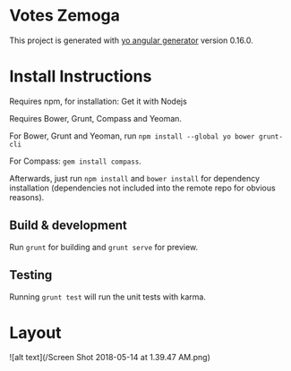 # Votes Zemoga

This project is generated with [yo angular generator](https://github.com/yeoman/generator-angular)
version 0.16.0.

# Install Instructions
Requires npm, for installation: Get it with Nodejs

Requires Bower, Grunt, Compass and Yeoman.

For Bower, Grunt and Yeoman, run `npm install --global yo bower grunt-cli`

For Compass: `gem install compass`.

Afterwards, just run `npm install` and `bower install` for dependency installation (dependencies not included into the remote repo for obvious reasons).


## Build & development

Run `grunt` for building and `grunt serve` for preview.

## Testing

Running `grunt test` will run the unit tests with karma.


# Layout

![alt text](/Screen Shot 2018-05-14 at 1.39.47 AM.png)
